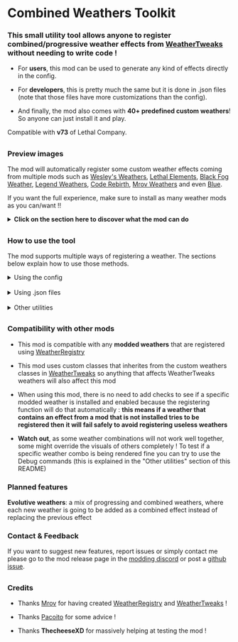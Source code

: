 # Combined Weathers Toolkit

### This small utility tool allows anyone to register combined/progressive weather effects from [WeatherTweaks](https://thunderstore.io/c/lethal-company/p/mrov/WeatherTweaks/) without needing to write code !

- For **users**, this mod can be used to generate any kind of effects directly in the config.

- For **developers**, this is pretty much the same but it is done in .json files (note that those files have more customizations than the config).

- And finally, the mod also comes with **40+ predefined custom weathers**! So anyone can just install it and play.

Compatible with **v73** of Lethal Company.

##

### Preview images

The mod will automatically register some custom weather effects coming from multiple mods such as [Wesley's Weathers](https://thunderstore.io/c/lethal-company/p/Magic_Wesley/Wesleys_Weathers/), [Lethal Elements](https://thunderstore.io/c/lethal-company/p/pacoito/LethalElementsTheta/), [Black Fog Weather](https://thunderstore.io/c/lethal-company/p/DemonMae/Black_Fog_Weather/), [Legend Weathers](https://thunderstore.io/c/lethal-company/p/Zigzag/LegendWeathers/), [Code Rebirth](https://thunderstore.io/c/lethal-company/p/XuXiaolan/CodeRebirth/), [Mrov Weathers](https://thunderstore.io/c/lethal-company/p/mrov/MrovWeathers/) and even [Blue](https://thunderstore.io/c/lethal-company/p/Generic_GMD/Blue/).

If you want the full experience, make sure to install as many weather mods as you can/want !!

**<details><summary>Click on the section here to discover what the mod can do</summary>**

### Superstorm *(stormy + flooded + tornado + hurricane)*

![Preview](https://raw.githubusercontent.com/ZigzagAwaka/CombinedWeathersToolkit/main/Previews/Images/showcase2.PNG)

### Snowfall + Majora Moon

![Preview](https://raw.githubusercontent.com/ZigzagAwaka/CombinedWeathersToolkit/main/Previews/Images/showcase1.png)

### Hallowed Eclipse *(hallowed + eclipsed)*

![Preview](https://raw.githubusercontent.com/ZigzagAwaka/CombinedWeathersToolkit/main/Previews/Images/showcase3.PNG)

### Impending Storm *(none > rainy > cloudy > stormy > hurricane)*

![Preview](https://raw.githubusercontent.com/ZigzagAwaka/CombinedWeathersToolkit/main/Previews/Images/showcase4.PNG)

### Meteor Shower + Blood Moon

![Preview](https://raw.githubusercontent.com/ZigzagAwaka/CombinedWeathersToolkit/main/Previews/Images/showcase5.PNG)

### Blue Moon *(blue + bloodmoon)*

![Preview](https://raw.githubusercontent.com/ZigzagAwaka/CombinedWeathersToolkit/main/Previews/Images/showcase6.PNG)

### Toxic Winds *(toxicsmog + tornado)*

![Preview](https://raw.githubusercontent.com/ZigzagAwaka/CombinedWeathersToolkit/main/Previews/Images/showcase7.png)

### The End of the World *(all weathers)*

![Preview](https://raw.githubusercontent.com/ZigzagAwaka/CombinedWeathersToolkit/main/Previews/Images/showcase8.PNG)

**There is a lot more to discover by yourself 🤗**

</details>

##

### How to use the tool

The mod supports multiple ways of registering a weather. The sections below explain how to use those methods.

<details><summary>Using the config</summary>

### Registering weathers using the config was meant to be used by users and modpacks makers.

**It is higly recommended to use [Gale](https://thunderstore.io/c/lethal-company/p/Kesomannen/GaleModManager/) to manage the configs of this mod.** Right now, it is the best mod manager when it comes to edit the configs and you'll see why shortly.

To register a new custom weather you need to open the `zigzag.combinedweatherstoolkit.cfg` config file, then navigate to the `Config weathers` section.

![Preview](https://raw.githubusercontent.com/ZigzagAwaka/CombinedWeathersToolkit/main/Previews/Doc/config1.PNG)

You will see a config named `Weather Config creator`: this is the place where you can create your own weather effects. Just below it is an example that can be used to learn what is the accepted data format when creating a weather and here is what it looks like :

**`Eclipsed + Foggy : Eclipsed : Foggy`**

The format is very simple as you can see, this line will actually register the combined weather ***Eclipsed + Foggy*** into the game and its effect is to combine the Eclipsed and Foggy weathers together.

You can actually add as much value as you want, each one separated by a comma `,`. To make the process easier, you can click on the little arrows icon on the right of the config to expand the field :

![Preview](https://raw.githubusercontent.com/ZigzagAwaka/CombinedWeathersToolkit/main/Previews/Doc/config2.PNG)

Then you can very easily add each custom weathers in this new window by clicking on the `Edit as list` option. In this place you can add as much entries as you want and it's way easier to see what's going on :

![Preview](https://raw.githubusercontent.com/ZigzagAwaka/CombinedWeathersToolkit/main/Previews/Doc/config3.PNG)

This is very nice but what can the config do more ? Well, the config can also accept a custom color and type. Here's all the possible parameters :

| Parameter name | Example | Accepted values | Max number | Position in the format | Is required? |
| -------------- | ------- | --------------- | ---------- | ---------------------- | ------------ |
| `Name` | Heavy rain | *anything you want* | 1 | 1st | **required** |
| `Name Color` | color(#ff0000) | *any color you want* | 1 | any | optional |
| `Type` | type(progressing) | progressing / combined | 1 | any | optional |
| `Weathers` | rainy | *any weather name* | no limit | any | **required** |

Each of these parameters needs to be separated with a colon `:`, and so if you combine everything you will get something like this in the config :

![Preview](https://raw.githubusercontent.com/ZigzagAwaka/CombinedWeathersToolkit/main/Previews/Doc/config4.PNG)

*<details><summary>Additional notes</summary>*

- if the type is not specified, it will default to a **combined weather** type
- if the color is not specified, it will default to the base color [WeatherTweaks](https://thunderstore.io/c/lethal-company/p/mrov/WeatherTweaks/) uses for the weather names (will color the names if it is recognized around a symbol like `+` or `>`)
- the color can be anything from a [HEX color](https://www.google.com/search?&q=hex+color) or one of the [basic Unity colors](https://docs.unity3d.com/2022.3/Documentation/ScriptReference/Color.html)
- small writting mistakes in the config text such as a whitespace or capital letters should not cause any issues as long as it follows the format

</details>

</br>

When it is done, **launch the game and go into orbit** so [WeatherRegistry](https://thunderstore.io/c/lethal-company/p/mrov/WeatherRegistry/) can generate configs for your weathers. You can then go back in the config, this time the one from WeatherRegistry and edit your weather's configs as you want (weight, filtering, scrap multipliers).

Weathers created using this mod will be listed as `WeatherToolkit Weathers` in WeatherRegistry's config file.

![Preview](https://raw.githubusercontent.com/ZigzagAwaka/CombinedWeathersToolkit/main/Previews/Doc/config5.PNG)

That's pretty much it ! Hope you can create some crazy effects with this mod 🙂

</details>

</br>

<details><summary>Using .json files</summary>

### Registering weathers using .json files was meant to be used by developers.

It was made for developers that want to **add special weather combos to their mods**, or for moon makers that wants to **add a specific custom weather that only spawns on their custom moon**.

To register a new custom weather you need to create a json file with a name that will end with `.cwt.json`. The mod is made to detect and load all `.cwt.json` that are located in the `BepInEx/plugins` folder (no matter if it is located in a sub folder or not). This means you can **place your files wherever you want in your mod's folder**.

You can create as much .json files as you want but it is also possible to do everything inside the same file, it is up to you.

The weather creation in .json files is made in a very user friendly way where you can actually write a very minimal weather or completely configure it with all sorts of options. You can check some [json examples in the folder by clicking here](https://github.com/ZigzagAwaka/CombinedWeathersToolkit/tree/main/JsonExamples) so you can learn how to write it but let's still explain how it works :

```json
{
    "example": {
        "type": "Combined",
        "name": "Rainy + Eclipsed + Foggy",
        "color": "#FF0000",
        "weight": 100,
        "scrap_amount": 1.0,
        "scrap_value": 1.2,
        "filtering": false,
        "level_filter": "Company",
        "level_weights": "MoonName@50",
        "weather_to_weather_weights": "WeatherName@50",
        "weathers": [
            "Rainy",
            "Eclipsed",
            "Foggy"
        ]
    }
}
```

This `example` property will actually register the combined weather ***Rainy + Eclipsed + Foggy*** into the game and its effect is to combine the Rainy, Eclipsed and Foggy weathers together.

If you want to make all your weathers in the same `.cwt.json` then you simply need to add other properties fields into the file.

A lot of parameters in this example are optional and if it is not specified the mod will calculate automatic default values. **The minimum you need to write for it to be valid is the `name` and the `weathers`.** Here's all the possible parameters :

| Parameter name | Accepted values | Default value | Is required? |
| -------------- | --------------- | ------------- | ------------ |
| `type` | Combined / Progressing | Combined | optional |
| `name` | *anything you want* | "" | **required** |
| `color` | *any color you want* | *default WT color* | optional |
| `weight` | *int* | *default WT weight* | optional |
| `scrap_amount` | *float* | *default WT multiplier* | optional |
| `scrap_value` | *float* | *default WT multiplier* | optional |
| `filtering` | *bool* | false | optional |
| `level_filter` | list of *moon names* | "Company" | optional |
| `level_weights` | list of *moon names with weight* | "" | optional |
| `weather_to_weather_weights` | list of *weather names with weight* | "" | optional |
| `progressing_times` | array of *floats* | *automatically calculated* | optional |
| `progressing_chances` | array of *floats* | *automatically calculated* | optional |
| `weathers` | array of *any weather names* | [] | **required** |

All of these options are actually coming from [WeatherRegistry](https://thunderstore.io/c/lethal-company/p/mrov/WeatherRegistry/), I just made them open for combined and progressive weathers if a developer wants to use them.

*<details><summary>Additional notes</summary>*

- if `color` is not specified, it will default to the base color [WeatherTweaks](https://thunderstore.io/c/lethal-company/p/mrov/WeatherTweaks/) uses for the weather names (will color the names if it is recognized around a symbol like `+` or `>`)
- the color can be anything from a [HEX color](https://www.google.com/search?&q=hex+color) or one of the [basic Unity colors](https://docs.unity3d.com/2022.3/Documentation/ScriptReference/Color.html)
- small writting mistakes when writting `weathers` names such as a whitespace or capital letters should not cause any issues
- if one of the following: `weight`, `scrap_amount` or `scrap_value` is not specified, it will default to the base values calculated by WeatherTweaks *(this will **dynamically apply a value based on your number of weather effects**)*
- the `filtering` and `level_filter` fields allows to define a blacklist (*"false"*) or whitelist (*"true"*) for moons that tries to spawn your weather
- the `level_weights` field allows to specify specific moons with specific weights in the format *"MoonName@50;OtherMoonName@9999"* so you can make the weather always spawn on specific moons or never spawn at all if the weight is 0
- the `weather_to_weather_weights` field allows to specify specific weathers names that will try to spawn your weather after them on the same moon (this uses the same format as `level_weights` but with weather names instead of moon names)
- and finally, `progressing_times` and `progressing_chances` are **exclusive properties to Progressing Weathers types**, it allows to specify at which time and chance the weather transition is going to happen (you need to enter as many values here as your number of weather effects **MINUS 1** because the first weather effect is the original weather on the moon)
- if these values are not specified when creating a progressing weather, **the tool will calculate them based on your number of weather effects**, so for example if you have 4 weathers (a base effect and 3 progressing effects), the time values are going to be set to 0.25, 0.5 and 0.75, and the chance values will all be 1

</details>

</br>

When it is done, you don't have anything else to do ! Just publish the json files with your mod, make sure that this tool is installed and it will work, **there is no need to soft depend on anything** !

WeatherRegistry will still generate a unique config for your weather under the `WeatherToolkit Weathers` section but there is nothing to adjust here since everything is already configured (this can then be customized by users of your mod).

That's pretty much it ! Hope you can create some crazy effects with this mod 🙂

</details>

</br>

<details><summary>Other utilities</summary>

</br>

<details><summary>Using code</summary>

- While this tool was not meant to be used by code, I guess you can still use it if you like. However if you really want to use code, well you can also use [WeatherTweaks](https://thunderstore.io/c/lethal-company/p/mrov/WeatherTweaks/) directly.

- If you want to use code from this mod you can do so by instanciating a new `ToolkitWeather` class, then populate it with the data you want (name, color, weights, weathers, etc) then call `Register()` on this object. For an example on how it works in practice you can look at [this code](https://github.com/ZigzagAwaka/CombinedWeathersToolkit/blob/main/CombinedWeathersToolkit/Toolkit/PredefinedRegistery.cs).

</details>

</br>

<details><summary>Debug commands</summary>

#### This mod comes with some debug commands that can be used to help when making weathers.

You can activate the debug commands by activating `Debug commands` in the mod's config file. Then, when you are on a moon and the ship is landed you will be able to type the commands in the chat.

If you want to test how a specific weather combo will look like before creating it, you can make it spawn at runtime with the following commands :

| Command | Parameters | Effect |
| ------- | ---------- | ------ |
| `/cwt clear` | *none* | Remove all active weathers on the actual moon |
| `/cwt weathername` | a wanted valid weather name | Spawn the wanted weather as a combined weather effect with the previous ones |
| `/cwt list` | *none* | Display a message listing all active weathers |

***When using `/cwt weathername` make sure to enter the name with no whitespace and no capital letters!***

![Preview](https://raw.githubusercontent.com/ZigzagAwaka/CombinedWeathersToolkit/main/Previews/Doc/debug1.PNG)

</details>

</details>

##

### Compatibility with other mods

- This mod is compatible with any **modded weathers** that are registered using [WeatherRegistry](https://thunderstore.io/c/lethal-company/p/mrov/WeatherRegistry/)

- This mod uses custom classes that inherites from the custom weathers classes in [WeatherTweaks](https://thunderstore.io/c/lethal-company/p/mrov/WeatherTweaks/) so anything that affects WeatherTweaks weathers will also affect this mod

- When using this mod, there is no need to add checks to see if a specific modded weather is installed and enabled because the registering function will do that automatically : **this means if a weather that contains an effect from a mod that is not installed tries to be registered then it will fail safely to avoid registering useless weathers**

- **Watch out**, as some weather combinations will not work well together, some might override the visuals of others completely ! To test if a specific weather combo is being rendered fine you can try to use the Debug commands (this is explained in the "Other utilities" section of this README)

### Planned features
**Evolutive weathers**: a mix of progressing and combined weathers, where each new weather is going to be added as a combined effect instead of replacing the previous effect

### Contact & Feedback
If you want to suggest new features, report issues or simply contact me please go to the mod release page in the [modding discord](https://discord.gg/XeyYqRdRGC) or post a [github issue](https://github.com/ZigzagAwaka/CombinedWeathersToolkit).

##

### Credits

- Thanks [Mrov](https://thunderstore.io/c/lethal-company/p/mrov/) for having created [WeatherRegistry](https://thunderstore.io/c/lethal-company/p/mrov/WeatherRegistry/) and [WeatherTweaks](https://thunderstore.io/c/lethal-company/p/mrov/WeatherTweaks/) !

- Thanks [Pacoito](https://thunderstore.io/c/lethal-company/p/pacoito/) for some advice !

- Thanks **ThecheeseXD** for massively helping at testing the mod !
